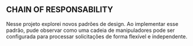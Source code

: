 ## CHAIN OF RESPONSABILITY

Nesse projeto explorei novos padrões de design. Ao implementar esse padrão, pude observar como uma cadeia de manipuladores pode ser configurada para processar solicitações de forma flexível e independente.
